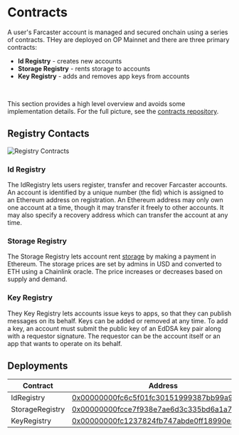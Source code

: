 # Contracts

A user's Farcaster account is managed and secured onchain using a series of contracts. THey are deployed on OP Mainnet and there are three primary contracts: 

- **Id Registry** - creates new accounts
- **Storage Registry** - rents storage to accounts
- **Key Registry** - adds and removes app keys from accounts

<br>

This section provides a high level overview and avoids some implementation details. For the full picture, see the [contracts repository](https://github.com/farcasterxyz/contracts/).

## Registry Contacts

![Registry Contracts](/assets/registry-contracts.png)

### Id Registry

The IdRegistry lets users register, transfer and recover Farcaster accounts. An account is identified by a unique number (the fid) which is assigned to an Ethereum address on registration. An Ethereum address may only own one account at a time, though it may transfer it freely to other accounts. It may also specify a recovery address which can transfer the account at any time.

### Storage Registry

The Storage Registry lets account rent [storage](/docs/learn/messages.md#storage) by making a payment in Ethereum. The storage prices are set by admins in USD and converted to ETH using a Chainlink oracle. The price increases or decreases based on supply and demand. 

### Key Registry

They Key Registry lets accounts issue keys to apps, so that they can publish messages on its behalf. Keys can be added or removed at any time. To add a key, an account must submit the public key of an EdDSA key pair along with a requestor signature. The requestor can be the account itself or an app that wants to operate on its behalf.    

## Deployments

| Contract        | Address                                                                                                                          |
|-----------------|----------------------------------------------------------------------------------------------------------------------------------|
| IdRegistry      | [0x00000000fc6c5f01fc30151999387bb99a9f489b](https://optimistic.etherscan.io/address/0x00000000fc6c5f01fc30151999387bb99a9f489b) |
| StorageRegistry | [0x00000000fcce7f938e7ae6d3c335bd6a1a7c593d](https://optimistic.etherscan.io/address/0x00000000fcce7f938e7ae6d3c335bd6a1a7c593d) |
| KeyRegistry     | [0x00000000fc1237824fb747abde0ff18990e59b7e](https://optimistic.etherscan.io/address/0x00000000fc1237824fb747abde0ff18990e59b7e) |

